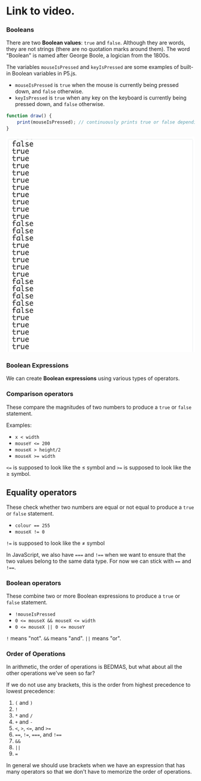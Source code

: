 # Link to video.

### Booleans

There are two **Boolean values**: `true` and `false`. Although they are words, they are not strings (there are no quotation marks around them). The word "Boolean" is named after George Boole, a logician from the 1800s. 

The variables `mouseIsPressed` and `keyIsPressed` are some examples of built-in Boolean variables in P5.js.

*  `mouseIsPressed` is `true` when the mouse is currently being pressed down, and `false` otherwise.
*  `keyIsPressed` is `true` when any key on the keyboard is currently being pressed down, and `false` otherwise.

```js
function draw() {
    print(mouseIsPressed); // continuously prints true or false depending on whether the mouse is being pressing down
}
```
![](../../Images/print_boolean.png)

### Boolean Expressions

We can create **Boolean expressions** using various types of operators.

### Comparison operators

These compare the magnitudes of two numbers to produce a `true` or `false` statement.

Examples:

* `x < width`
* `mouseY <= 200`
* `mouseX > height/2`
* `mouseX >= width` 

`<=` is supposed to look like the ≤ symbol and `>=` is supposed to look like the ≥ symbol.

## Equality operators

These check whether two numbers are equal or not equal to produce a `true` or `false` statement.

* `colour == 255`
* `mouseX != 0`

`!=` is supposed to look like the ≠ symbol

In JavaScript, we also have `===` and `!==` when we want to ensure that the two values belong to the same data type. For now we can stick with `==` and `!==`.

### Boolean operators

These combine two or more Boolean expressions to produce a `true` or `false` statement. 

* `!mouseIsPressed`
* `0 <= mouseX && mouseX <= width`
* `0 <= mouseX || 0 <= mouseY`

`!` means "not". `&&` means "and". `||` means "or".

### Order of Operations

In arithmetic, the order of operations is BEDMAS, but what about all the other operations we've seen so far?

If we do not use any brackets, this is the order from highest precedence to lowest precedence:

1. `(` and `)`
2. `!`
4. `*` and `/`
5. `+` and `-`
6. `<`, `>`, `<=`, and `>=`
7. `==`, `!=`, `===`, and `!==`
8. `&&`
9. `||`
10. `=`

In general we should use brackets when we have an expression that has many operators so that we don't have to memorize the order of operations. 
